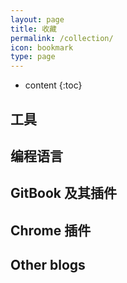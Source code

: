 ```yaml
---
layout: page
title: 收藏
permalink: /collection/
icon: bookmark
type: page
---
```


* content
{:toc}

## 工具
## 编程语言
## GitBook 及其插件
## Chrome 插件
## Other blogs